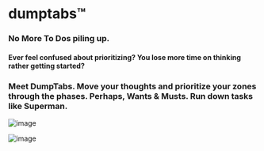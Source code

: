 # **dumptabs™**
### No More To Dos piling up.

#### Ever feel confused about prioritizing? You lose more time on thinking rather getting started?

### Meet DumpTabs. Move your thoughts and prioritize your zones through the phases. Perhaps, Wants & Musts. Run down tasks like Superman. 

![image](https://user-images.githubusercontent.com/57835412/139790798-0ecbacce-c080-4c6c-af46-3e348f661100.png)

![image](https://user-images.githubusercontent.com/57835412/139790733-cb52170f-0a3f-40a2-92e0-a54408702a58.png)
